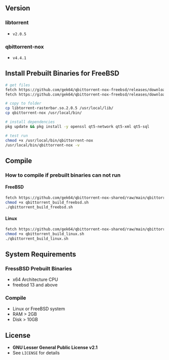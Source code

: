 ## Version
### libtorrent
- `v2.0.5`
### qbittorrent-nox
- `v4.4.1`

## Install Prebuilt Binaries for FreeBSD
```sh
# get files
fetch https://github.com/gek64/qbittorrent-nox-freebsd/releases/download/v4.4.1/libtorrent-rasterbar.so.2.0.5
fetch https://github.com/gek64/qbittorrent-nox-freebsd/releases/download/v4.4.1/qbittorrent-nox

# copy to folder
cp libtorrent-rasterbar.so.2.0.5 /usr/local/lib/
cp qbittorrent-nox /usr/local/bin/

# install dependencies 
pkg update && pkg install -y openssl qt5-network qt5-xml qt5-sql

# test run
chmod +x /usr/local/bin/qbittorrent-nox
/usr/local/bin/qbittorrent-nox -v
```

## Compile
### How to compile if prebuilt binaries can not run
#### FreeBSD
```sh
fetch https://github.com/gek64/qbittorrent-nox-shared/raw/main/qbittorrent_build_freebsd.sh
chmod +x qbittorrent_build_freebsd.sh
./qbittorrent_build_freebsd.sh
```
#### Linux
```sh
fetch https://github.com/gek64/qbittorrent-nox-shared/raw/main/qbittorrent_build_linux.sh
chmod +x qbittorrent_build_linux.sh
./qbittorrent_build_linux.sh
```

## System Requirements
### FressBSD Prebuilt Binaries
- x64 Architecture CPU
- freebsd 13 and above

### Compile
- Linux or FreeBSD system
- RAM > 2GB
- Disk > 10GB


## License
- **GNU Lesser General Public License v2.1**
- See `LICENSE` for details
